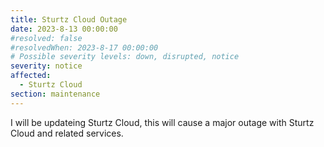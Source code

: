 ```yaml
---
title: Sturtz Cloud Outage
date: 2023-8-13 00:00:00
#resolved: false
#resolvedWhen: 2023-8-17 00:00:00
# Possible severity levels: down, disrupted, notice
severity: notice
affected:
  - Sturtz Cloud
section: maintenance
---
```


I will be updateing Sturtz Cloud, this will cause a major outage with Sturtz Cloud and related services.

